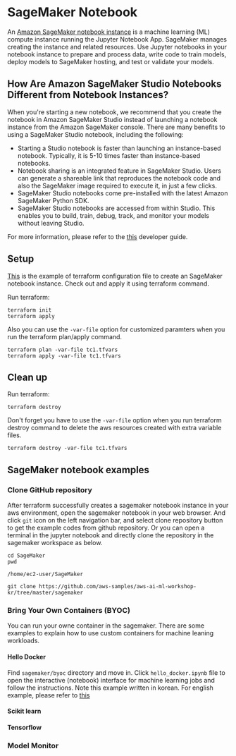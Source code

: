# SageMaker Notebook
An [Amazon SageMaker notebook instance](https://docs.aws.amazon.com/sagemaker/latest/dg/nbi.html) is a machine learning (ML) compute instance running the Jupyter Notebook App. SageMaker manages creating the instance and related resources. Use Jupyter notebooks in your notebook instance to prepare and process data, write code to train models, deploy models to SageMaker hosting, and test or validate your models.

## How Are Amazon SageMaker Studio Notebooks Different from Notebook Instances?
When you're starting a new notebook, we recommend that you create the notebook in Amazon SageMaker Studio instead of launching a notebook instance from the Amazon SageMaker console. There are many benefits to using a SageMaker Studio notebook, including the following:
- Starting a Studio notebook is faster than launching an instance-based notebook. Typically, it is 5-10 times faster than instance-based notebooks. 
- Notebook sharing is an integrated feature in SageMaker Studio. Users can generate a shareable link that reproduces the notebook code and also the SageMaker image required to execute it, in just a few clicks.
- SageMaker Studio notebooks come pre-installed with the latest Amazon SageMaker Python SDK.
- SageMaker Studio notebooks are accessed from within Studio. This enables you to build, train, debug, track, and monitor your models without leaving Studio.

For more information, please refer to the [this](https://docs.aws.amazon.com/sagemaker/latest/dg/notebooks-comparison.html) developer guide.
 
## Setup
[This](https://github.com/Young-ook/terraform-aws-sagemaker/blob/main/examples/notebook/main.tf) is the example of terraform configuration file to create an SageMaker notebook instance. Check out and apply it using terraform command.

Run terraform:
```
terraform init
terraform apply
```
Also you can use the `-var-file` option for customized paramters when you run the terraform plan/apply command.
```
terraform plan -var-file tc1.tfvars
terraform apply -var-file tc1.tfvars
```

## Clean up
Run terraform:
```
terraform destroy
```
Don't forget you have to use the `-var-file` option when you run terraform destroy command to delete the aws resources created with extra variable files.
```
terraform destroy -var-file tc1.tfvars
```

## SageMaker notebook examples
### Clone GitHub repository
After terraform successfully creates a sagemaker notebook instance in your aws environment, open the sagemaker notebook in your web browser. And click `git` icon on the left navigation bar, and select clone repository button to get the example codes from github repository. Or you can open a terminal in the jupyter notebook and directly clone the repository in the sagemaker workspace as below.

```
cd SageMaker
pwd
```

```
/home/ec2-user/SageMaker
```

```
git clone https://github.com/aws-samples/aws-ai-ml-workshop-kr/tree/master/sagemaker
```

### Bring Your Own Containers (BYOC)
You can run your owne container in the sagemaker. There are some examples to explain how to use custom containers for machine leaning workloads.

#### Hello Docker
Find `sagemaker/byoc` directory and move in. Click `hello_docker.ipynb` file to open the interactive (notebook) interface for machine learning jobs and follow the instructions. Note this example written in korean. For english example, please refer to [this](TBD)

#### Scikit learn

#### Tensorflow

### Model Monitor
